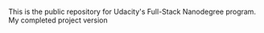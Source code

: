 This is the public repository for Udacity's Full-Stack Nanodegree program.
My completed project version
